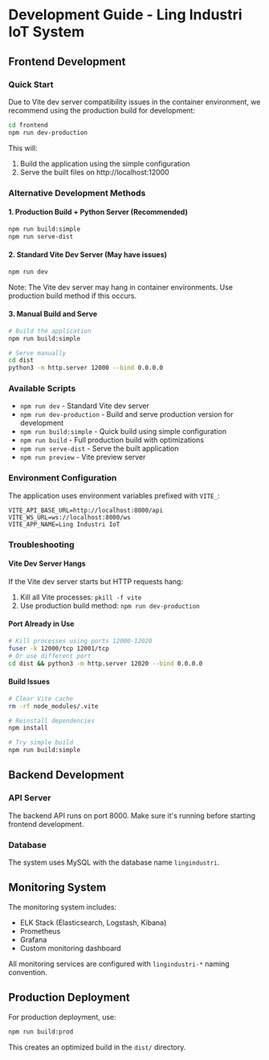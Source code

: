 # Development Guide - Ling Industri IoT System

## Frontend Development

### Quick Start

Due to Vite dev server compatibility issues in the container environment, we recommend using the production build for development:

```bash
cd frontend
npm run dev-production
```

This will:
1. Build the application using the simple configuration
2. Serve the built files on http://localhost:12000

### Alternative Development Methods

#### 1. Production Build + Python Server (Recommended)
```bash
npm run build:simple
npm run serve-dist
```

#### 2. Standard Vite Dev Server (May have issues)
```bash
npm run dev
```
Note: The Vite dev server may hang in container environments. Use production build method if this occurs.

#### 3. Manual Build and Serve
```bash
# Build the application
npm run build:simple

# Serve manually
cd dist
python3 -m http.server 12000 --bind 0.0.0.0
```

### Available Scripts

- `npm run dev` - Standard Vite dev server
- `npm run dev-production` - Build and serve production version for development
- `npm run build:simple` - Quick build using simple configuration
- `npm run build` - Full production build with optimizations
- `npm run serve-dist` - Serve the built application
- `npm run preview` - Vite preview server

### Environment Configuration

The application uses environment variables prefixed with `VITE_`:

```env
VITE_API_BASE_URL=http://localhost:8000/api
VITE_WS_URL=ws://localhost:8000/ws
VITE_APP_NAME=Ling Industri IoT
```

### Troubleshooting

#### Vite Dev Server Hangs
If the Vite dev server starts but HTTP requests hang:
1. Kill all Vite processes: `pkill -f vite`
2. Use production build method: `npm run dev-production`

#### Port Already in Use
```bash
# Kill processes using ports 12000-12020
fuser -k 12000/tcp 12001/tcp
# Or use different port
cd dist && python3 -m http.server 12020 --bind 0.0.0.0
```

#### Build Issues
```bash
# Clear Vite cache
rm -rf node_modules/.vite

# Reinstall dependencies
npm install

# Try simple build
npm run build:simple
```

## Backend Development

### API Server
The backend API runs on port 8000. Make sure it's running before starting frontend development.

### Database
The system uses MySQL with the database name `lingindustri`.

## Monitoring System

The monitoring system includes:
- ELK Stack (Elasticsearch, Logstash, Kibana)
- Prometheus
- Grafana
- Custom monitoring dashboard

All monitoring services are configured with `lingindustri-*` naming convention.

## Production Deployment

For production deployment, use:
```bash
npm run build:prod
```

This creates an optimized build in the `dist/` directory.